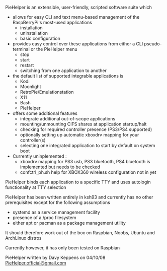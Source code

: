 PieHelper is an extensible, user-friendly, scripted software suite which

* allows for easy CLI and text menu-based management of the RaspBerryPi's most-used applications
	- installation
	- uninstallation
	- basic configuration
* provides easy control over these applications from either a CLI pseudo-terminal or the PieHelper menu
	- stop
	- start
	- restart
	- switching from one application to another
* the default list of supported integrable applications is
	- Kodi
	- Moonlight
	- RetroPie/Emulationstation
	- X11
	- Bash
	- PieHelper
* offers some additional features
	- integrate additional out-of-scope applications
	- mounting/unmounting CIFS shares at application startup/halt
	- checking for required controller presence (PS3/PS4 supported)
	- optionally setting up automatic xboxdrv mapping for your controller(s)
	- selecting one integrated application to start by default on system boot
* Currently uninplemented :
	- xboxdrv mapping for PS3 usb, PS3 bluetooth, PS4 bluetooth is implemented but needs to be checked
	- confctrl_ph.sh help for XBOX360 wireless configuration not in yet

PieHelper binds each application to a specific TTY and uses autologin functionality at TTY selection 

PieHelper has been written entirely in ksh93 and currently has no other prerequisites
except for the following assumptions 

* systemd as a service management facility
* presence of a /proc filesystem
* either apt or pacman as a package management utility

It should therefore work out of the box on Raspbian, Noobs, Ubuntu and ArchLinux distros 

Currently however, it has only been tested on Raspbian

PieHelper written by Davy Keppens on 04/10/08
PieHelper.official@gmail.com
